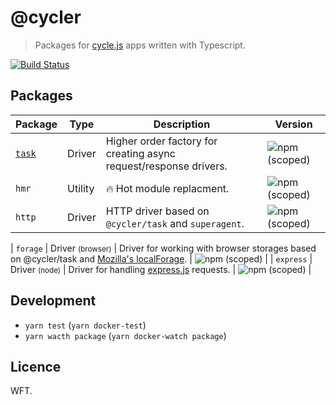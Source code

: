 # @cycler

> Packages for [cycle.js](http://cycle.js.org) apps written with Typescript.

[![Build Status](https://travis-ci.org/whitecolor/cycler.svg?branch=master)](https://travis-ci.org/whitecolor/cycler)

## Packages

| Package          | Type    | Description                                                       | Version                                                                     |
| ---------------- | ------- | ----------------------------------------------------------------- | --------------------------------------------------------------------------- |
| [`task`](./task) | Driver  | Higher order factory for creating async request/response drivers. | ![npm (scoped)](https://img.shields.io/npm/v/@cycler/task.svg?maxAge=86400) |
| `hmr`            | Utility | :fire: Hot module replacment.                                     | ![npm (scoped)](https://img.shields.io/npm/v/@cycler/http.svg?maxAge=86400) |
| `http`           | Driver  | HTTP driver based on `@cycler/task` and `superagent`.             | ![npm (scoped)](https://img.shields.io/npm/v/@cycler/http.svg?maxAge=86400) |

| `forage` | Driver <small>(browser)</small> | Driver for working with browser storages based on @cycler/task and [Mozilla's localForage](https://github.com/localForage/localForage). | ![npm (scoped)](https://img.shields.io/npm/v/@cycler/forage.svg?maxAge=86400) |
| `express` | Driver <small>(node)</small> | Driver for handling [express.js](https://github.com/expressjs/express) requests. | ![npm (scoped)](https://img.shields.io/npm/v/@cycler/forage.svg?maxAge=86400) |

## Development

- `yarn test` (`yarn docker-test`)
- `yarn wacth package` (`yarn docker-watch package`)

## Licence

WFT.
